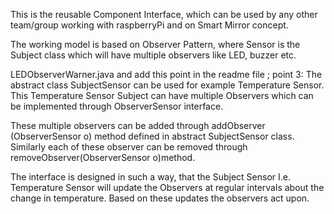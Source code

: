 This is the reusable Component Interface, which can be used by any other team/group working with raspberryPi and on Smart Mirror concept.

The working model is based on Observer Pattern, where Sensor is the Subject class which will have multiple observers like LED, buzzer etc.

LEDObserverWarner.java and add this point in the readme file ; point 3: The abstract class SubjectSensor can be used for example Temperature Sensor. This Temperature Sensor Subject can have multiple Observers which can be implemented through ObserverSensor interface.

These multiple observers can be added through addObserver (ObserverSensor o) method defined in abstract SubjectSensor class. Similarly each of these observer can be removed through removeObserver(ObserverSensor o)method. 

The interface is designed in such a way, that the Subject Sensor I.e. Temperature Sensor will update the Observers at regular intervals about the change in temperature. Based on these updates the observers act upon.


